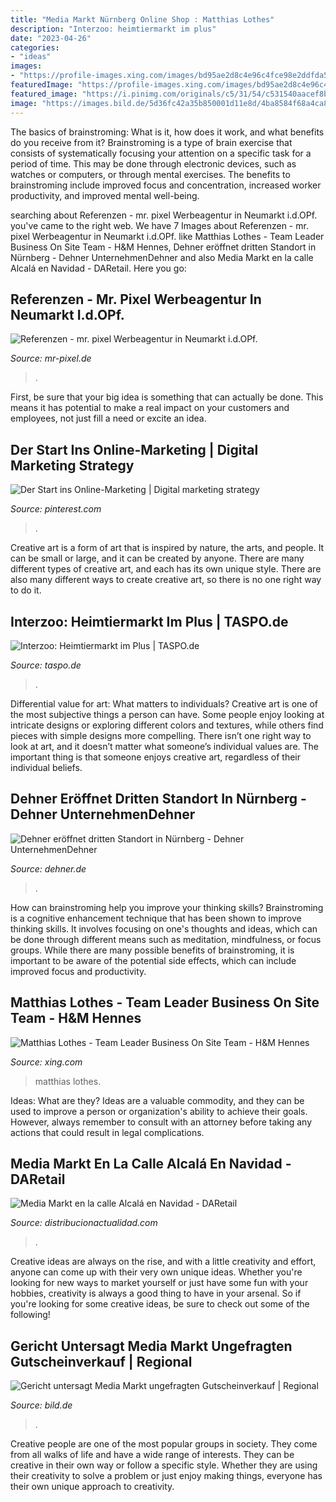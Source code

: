 ```yaml
---
title: "Media Markt Nürnberg Online Shop : Matthias Lothes"
description: "Interzoo: heimtiermarkt im plus"
date: "2023-04-26"
categories:
- "ideas"
images:
- "https://profile-images.xing.com/images/bd95ae2d8c4e96c4fce98e2ddfda57de-3/matthias-lothes.1024x1024.jpg"
featuredImage: "https://profile-images.xing.com/images/bd95ae2d8c4e96c4fce98e2ddfda57de-3/matthias-lothes.1024x1024.jpg"
featured_image: "https://i.pinimg.com/originals/c5/31/54/c531540aacef8b7efb7e74d04eb69cea.jpg"
image: "https://images.bild.de/5d36fc42a35b850001d11e8d/4ba8584f68a4ca8f8a61c2706d30427c/1/3?w=1280"
---
```



The basics of brainstroming: What is it, how does it work, and what benefits do you receive from it?
Brainstroming is a type of brain exercise that consists of systematically focusing your attention on a specific task for a period of time. This may be done through electronic devices, such as watches or computers, or through mental exercises. The benefits to brainstroming include improved focus and concentration, increased worker productivity, and improved mental well-being.

	

		
searching about Referenzen - mr. pixel Werbeagentur in Neumarkt i.d.OPf. you've came to the right web. We have 7 Images about Referenzen - mr. pixel Werbeagentur in Neumarkt i.d.OPf. like Matthias Lothes - Team Leader Business On Site Team - H&amp;M Hennes, Dehner eröffnet dritten Standort in Nürnberg - Dehner UnternehmenDehner and also Media Markt en la calle Alcalá en Navidad - DARetail. Here you go:
		
    
## Referenzen - Mr. Pixel Werbeagentur In Neumarkt I.d.OPf.

<img loading=lazy src="https://www.mr-pixel.de/wp-content/uploads/2020/11/Geloppsprung-Artikelansicht-768x768.jpg" onerror="this.onerror=null;this.src='https://tse2.mm.bing.net/th?id=OIP.48kGZkGZkYWx7pVyu-SFPwHaHa&amp;pid=15.1';" alt="Referenzen - mr. pixel Werbeagentur in Neumarkt i.d.OPf.">

_Source: mr-pixel.de_

>. 

	

First, be sure that your big idea is something that can actually be done. This means it has potential to make a real impact on your customers and employees, not just fill a need or excite an idea.

    
## Der Start Ins Online-Marketing | Digital Marketing Strategy

<img loading=lazy src="https://i.pinimg.com/originals/c5/31/54/c531540aacef8b7efb7e74d04eb69cea.jpg" onerror="this.onerror=null;this.src='https://tse2.mm.bing.net/th?id=OIP.RdjTq3udeTK9V6UQ4WxHrAHaFO&amp;pid=15.1';" alt="Der Start ins Online-Marketing | Digital marketing strategy">

_Source: pinterest.com_

>. 

	

Creative art is a form of art that is inspired by nature, the arts, and people. It can be small or large, and it can be created by anyone. There are many different types of creative art, and each has its own unique style. There are also many different ways to create creative art, so there is no one right way to do it.

    
## Interzoo: Heimtiermarkt Im Plus | TASPO.de

<img loading=lazy src="https://taspo.de/fileadmin/_processed_/3/7/csm_Interzoo_2016_Hunde_Zubehoer_9838dbcdd0.jpg" onerror="this.onerror=null;this.src='https://tse1.mm.bing.net/th?id=OIP.lkLT39-3AUuF8IBINcEw9AHaE8&amp;pid=15.1';" alt="Interzoo: Heimtiermarkt im Plus | TASPO.de">

_Source: taspo.de_

>. 

	

Differential value for art: What matters to individuals?
Creative art is one of the most subjective things a person can have. Some people enjoy looking at intricate designs or exploring different colors and textures, while others find pieces with simple designs more compelling. There isn’t one right way to look at art, and it doesn’t matter what someone’s individual values are. The important thing is that someone enjoys creative art, regardless of their individual beliefs.

    
## Dehner Eröffnet Dritten Standort In Nürnberg - Dehner UnternehmenDehner

<img loading=lazy src="https://www.dehner.de/unternehmen/app/uploads/sites/3/2020/12/csm_Aussenansicht_1__c__Dehner_507eb6b68a.jpg" onerror="this.onerror=null;this.src='https://tse1.mm.bing.net/th?id=OIP.fbTSc0MlZluxIhiBtRyt9gAAAA&amp;pid=15.1';" alt="Dehner eröffnet dritten Standort in Nürnberg - Dehner UnternehmenDehner">

_Source: dehner.de_

>. 

	

How can brainstroming help you improve your thinking skills?
Brainstroming is a cognitive enhancement technique that has been shown to improve thinking skills. It involves focusing on one's thoughts and ideas, which can be done through different means such as meditation, mindfulness, or focus groups. While there are many possible benefits of brainstroming, it is important to be aware of the potential side effects, which can include improved focus and productivity.

    
## Matthias Lothes - Team Leader Business On Site Team - H&amp;M Hennes

<img loading=lazy src="https://profile-images.xing.com/images/bd95ae2d8c4e96c4fce98e2ddfda57de-3/matthias-lothes.1024x1024.jpg" onerror="this.onerror=null;this.src='https://tse3.mm.bing.net/th?id=OIP.xR8-9RHp2KXsihcdkETN2wHaHa&amp;pid=15.1';" alt="Matthias Lothes - Team Leader Business On Site Team - H&amp;M Hennes">

_Source: xing.com_

>matthias lothes. 

	

Ideas: What are they?
Ideas are a valuable commodity, and they can be used to improve a person or organization's ability to achieve their goals. However, always remember to consult with an attorney before taking any actions that could result in legal complications.

    
## Media Markt En La Calle Alcalá En Navidad - DARetail

<img loading=lazy src="https://www.distribucionactualidad.com/wp-content/uploads/2014/11/medimarktt-1.jpg" onerror="this.onerror=null;this.src='https://tse2.mm.bing.net/th?id=OIP.ghh-T-gdThCpFZmhq2LNNwHaFi&amp;pid=15.1';" alt="Media Markt en la calle Alcalá en Navidad - DARetail">

_Source: distribucionactualidad.com_

>. 

	

Creative ideas are always on the rise, and with a little creativity and effort, anyone can come up with their very own unique ideas. Whether you're looking for new ways to market yourself or just have some fun with your hobbies, creativity is always a good thing to have in your arsenal. So if you're looking for some creative ideas, be sure to check out some of the following!

    
## Gericht Untersagt Media Markt Ungefragten Gutscheinverkauf | Regional

<img loading=lazy src="https://images.bild.de/5d36fc42a35b850001d11e8d/4ba8584f68a4ca8f8a61c2706d30427c/1/3?w=1280" onerror="this.onerror=null;this.src='https://tse2.mm.bing.net/th?id=OIP.3YZW5wH9I6dck7OTZuJKowHaEK&amp;pid=15.1';" alt="Gericht untersagt Media Markt ungefragten Gutscheinverkauf | Regional">

_Source: bild.de_

>. 

	

Creative people are one of the most popular groups in society. They come from all walks of life and have a wide range of interests. They can be creative in their own way or follow a specific style. Whether they are using their creativity to solve a problem or just enjoy making things, everyone has their own unique approach to creativity.

